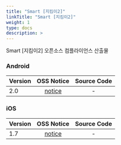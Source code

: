 ```yaml
---
title: "Smart [지킴이2]"
linkTitle: "Smart [지킴이2]"
weight: 1
type: docs
description: >
---
```


Smart [지킴이2] 오픈소스 컴플라이언스 산출물

### Android

| Version | OSS Notice | Source Code |
|---|:---:|:---:|
| 2.0 | [notice](https://opensource.sktelecom.com/compliance_artifacts/smart_guardian_2/android/2.0/Tprotector_android_2.0_OSS_Notice.html)  | - |

### iOS

| Version | OSS Notice | Source Code |
|---|:---:|:---:|
| 1.7 | [notice](https://opensource.sktelecom.com/compliance_artifacts/smart_guardian_2/ios/1.7/Tprotector_iOS_1.7_OSS_Notice.html)  | - |